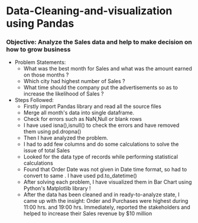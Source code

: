# Data-Cleaning-and-visualization using Pandas
### Objective: Analyze the Sales data and help to make decision on how to grow business
- Problem Statements:
  - What was the best month for Sales and what was the amount earned on those months ?
  - Which city had highest number of Sales ?
  - What time should the company put the advertisements so as to increase the likelihood of Sales ? 
- Steps Followed:
    - Firstly import Pandas library and read all the source files 
    - Merge all month's data into single dataframe.
    - Check for errors such as NaN,Null or blank rows
    - I have used isna(),isnull() to check the errors and have removed them using pd.dropna()
    - Then I have analyzed the problem.
    - I had to add few columns and do some calculations to solve the issue of total Sales
    - Looked for the data type of records while performing statistical calculations
    - Found that Order Date was not given in Date time format, so had to convert to same . I have used pd.to_datetime()
    - After solving each problem, I have visualized them in Bar Chart using Python's Matplotlib library !
    - After the data has been cleaned and in ready-to-analyze state, I came up with the insight: Order and Purchases were highest during 11:00 hrs. and 19:00 hrs.               Immediately, reported the stakeholders and helped to increase their Sales revenue by $10 million
